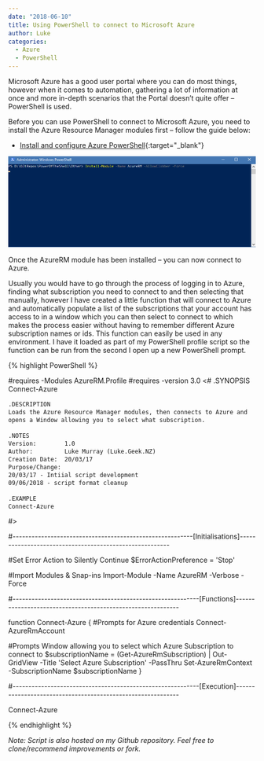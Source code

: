 ```yaml
---
date: "2018-06-10"
title: Using PowerShell to connect to Microsoft Azure
author: Luke
categories:
  - Azure
  - PowerShell
---
```


Microsoft Azure has a good user portal where you can do most things, however
when it comes to automation, gathering a lot of information at once and more
in-depth scenarios that the Portal doesn’t quite offer – PowerShell is used.

Before you can use PowerShell to connect to Microsoft Azure, you need to install
the Azure Resource Manager modules first – follow the guide below:

-   [Install and configure Azure
    PowerShell](https://docs.microsoft.com/en-us/powershell/azure/install-azurerm-ps){:target="_blank"}

![Disable SMB1](/images/posts/InstallAzureRMModule.gif)

Once the AzureRM module has been installed – you can now connect to Azure.

Usually you would have to go through the process of logging in to Azure, finding
what subscription you need to connect to and then selecting that manually,
however I have created a little function that will connect to Azure and
automatically populate a list of the subscriptions that your account has access
to in a window which you can then select to connect to which makes the process
easier without having to remember different Azure subscription names or ids.
This function can easily be used in any environment. I have it loaded as part of
my PowerShell profile script so the function can be run from the second I open
up a new PowerShell prompt.

{% highlight PowerShell %}

#requires -Modules AzureRM.Profile
#requires -version 3.0
<#
    .SYNOPSIS
    Connect-Azure

    .DESCRIPTION
    Loads the Azure Resource Manager modules, then connects to Azure and opens a Window allowing you to select what subscription.

    .NOTES
    Version:        1.0
    Author:         Luke Murray (Luke.Geek.NZ)
    Creation Date:  20/03/17
    Purpose/Change: 
    20/03/17 - Intiial script development
    09/06/2018 - script format cleanup

    .EXAMPLE
    Connect-Azure
  
#>

#---------------------------------------------------------[Initialisations]--------------------------------------------------------

#Set Error Action to Silently Continue
$ErrorActionPreference = 'Stop'

#Import Modules & Snap-ins
Import-Module -Name AzureRM -Verbose -Force

#-----------------------------------------------------------[Functions]------------------------------------------------------------

function Connect-Azure
{
  #Prompts for Azure credentials
  Connect-AzureRmAccount
  
  #Prompts Window allowing you to select which  Azure Subscription to connect to
  $subscriptionName = (Get-AzureRmSubscription) | Out-GridView -Title 'Select Azure Subscription' -PassThru
  Set-AzureRmContext -SubscriptionName $subscriptionName
}

#-----------------------------------------------------------[Execution]------------------------------------------------------------

Connect-Azure


{% endhighlight %}

*Note: Script is also hosted on my Github repository. Feel free to
clone/recommend improvements or fork.*
